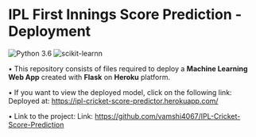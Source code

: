 # IPL First Innings Score Prediction - Deployment
![Python 3.6](https://img.shields.io/badge/Python-3.6-brightgreen.svg) ![scikit-learnn](https://img.shields.io/badge/Library-Scikit_Learn-orange.svg)

• This repository consists of files required to deploy a __Machine Learning Web App__ created with __Flask__ on __Heroku__ platform.

• If you want to view the deployed model, click on the following link:<br />
Deployed at: https://ipl-cricket-score-predictor.herokuapp.com/

• Link to the project:
Link: https://github.com/vamshi4067/IPL-Cricket-Score-Prediction
